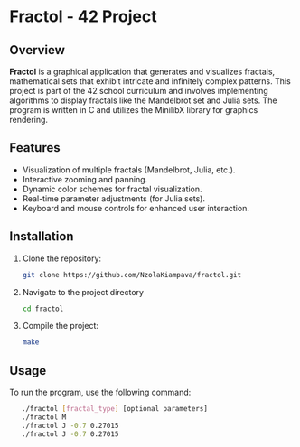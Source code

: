# Fractol - 42 Project

## Overview

**Fractol** is a graphical application that generates and visualizes fractals, mathematical sets that exhibit intricate and infinitely complex patterns. This project is part of the 42 school curriculum and involves implementing algorithms to display fractals like the Mandelbrot set and Julia sets. The program is written in C and utilizes the MinilibX library for graphics rendering.

## Features

- Visualization of multiple fractals (Mandelbrot, Julia, etc.).
- Interactive zooming and panning.
- Dynamic color schemes for fractal visualization.
- Real-time parameter adjustments (for Julia sets).
- Keyboard and mouse controls for enhanced user interaction.

## Installation

1. Clone the repository:  
   ```bash
   git clone https://github.com/NzolaKiampava/fractol.git
   
2. Navigate to the project directory
     ```bash
   cd fractol
3. Compile the project:
    ```bash
    make

## Usage

To run the program, use the following command:
   ```bash
      ./fractol [fractal_type] [optional parameters]
      ./fractol M
      ./fractol J -0.7 0.27015
      ./fractol J -0.7 0.27015

